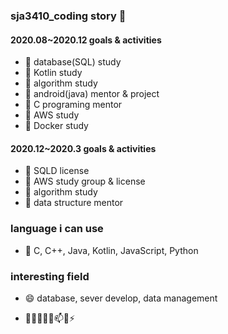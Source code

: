 ### sja3410_coding story 👋

#### 2020.08~2020.12 goals & activities
 - 🌱 database(SQL) study
 - 🌱 Kotlin study 
 - 🌱 algorithm study 
 - 🌱 android(java) mentor & project
 - 🌱 C programing mentor
 - 🌱 AWS study
 - 🌱 Docker study
 
#### 2020.12~2020.3 goals & activities
 - 🌱 SQLD license
 - 🌱 AWS study group & license
 - 🌱 algorithm study 
 - 🌱 data structure mentor

 
### language i can use
 - 💬  C, C++, Java, Kotlin, JavaScript, Python

### interesting field
 - 😄 database, sever develop, data management
 
- 🔭🌱👯🤔💬📫😄⚡ 
